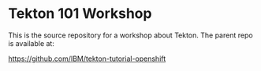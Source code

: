 # Tekton 101 Workshop


This is the source repository for a workshop about Tekton. The parent repo is available at:

https://github.com/IBM/tekton-tutorial-openshift
